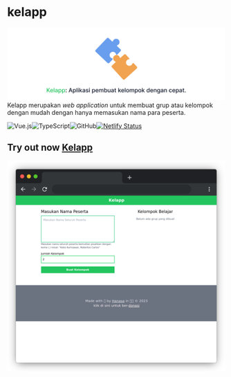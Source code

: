 # kelapp

![Kelapp builded by nnivxix](./public/kelapp.jpg)
Kelapp merupakan _web application_ untuk membuat grup atau kelompok dengan mudah dengan hanya memasukan nama para peserta.

![Vue.js](https://img.shields.io/badge/vuejs-%2335495e.svg?style=flat-square&logo=vuedotjs&logoColor=%234FC08D)![TypeScript](https://img.shields.io/badge/typescript-%23007ACC.svg?style=flat-square&logo=typescript&logoColor=white)![GitHub](https://img.shields.io/badge/github-%23121011.svg?style=flat-square&logo=github&logoColor=white)[![Netlify Status](https://api.netlify.com/api/v1/badges/e825b9a9-9902-4dd0-81b1-65dcd4ac5b4b/deploy-status)](https://app.netlify.com/sites/kelapp/deploys)

## Try out now [Kelapp](https://kelapp.netlify.app)

![preview kelapp](public/preview.png)
